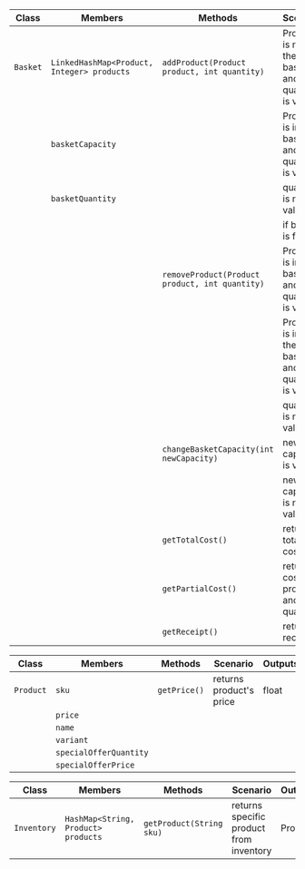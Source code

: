 | Class    | Members                                    | Methods                                        | Scenario                                           | Outputs |
|----------|--------------------------------------------|------------------------------------------------|----------------------------------------------------|---------|
| `Basket` | `LinkedHashMap<Product, Integer> products` | `addProduct(Product product, int quantity)`    | Product is not in the basket and quantity is valid | true    |
|          | `basketCapacity`                           |                                                | Product is in the basket and quantity is valid     | true    |
|          | `basketQuantity`                           |                                                | quantity is not valid                              | false   |
|          |                                            |                                                | if basket is full                                  | false   |
|          |                                            | `removeProduct(Product product, int quantity)` | Product is in the basket and quantity is valid     | true    |
|          |                                            |                                                | Product is in not the basket and quantity is valid | false   |
|          |                                            |                                                | quantity is not valid                              | false   |
|          |                                            | `changeBasketCapacity(int newCapacity)`        | new capacity is valid                              | true    |
|          |                                            |                                                | new capacity is not valid                          | false   |
|          |                                            | `getTotalCost()`                               | returns total cost                                 | float   |
|          |                                            | `getPartialCost()`                             | returns cost of product and quantity               | float   |
|          |                                            | `getReceipt()`                                 | returns receipt                                    | String  |

| Class     | Members                | Methods       | Scenario                | Outputs |
|-----------|------------------------|---------------|-------------------------|---------|
| `Product` | `sku`                  | `getPrice()`  | returns product's price | float   |
|           | `price`                |               |                         |         |
|           | `name`                 |               |                         |         |
|           | `variant`              |               |                         |         |
|           | `specialOfferQuantity` |               |                         |         |
|           | `specialOfferPrice`    |               |                         |         |

| Class       | Members                             | Methods                   | Scenario                                   | Outputs  |
|-------------|-------------------------------------|---------------------------|--------------------------------------------|----------|
| `Inventory` | `HashMap<String, Product> products` | `getProduct(String sku)`  | returns specific product from inventory    | Product  |

